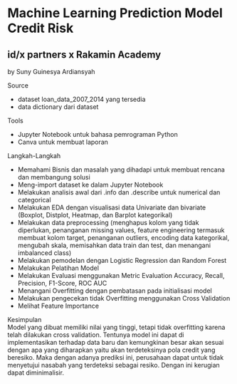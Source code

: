 # Machine Learning Prediction Model Credit Risk  
## id/x partners x Rakamin Academy  
by Suny Guinesya Ardiansyah  

Source  
* dataset loan_data_2007_2014 yang tersedia  
* data dictionary dari dataset

Tools  
* Jupyter Notebook untuk bahasa pemrograman Python
* Canva untuk membuat laporan

Langkah-Langkah  
* Memahami Bisnis dan masalah yang dihadapi untuk membuat rencana dan membangung solusi  
* Meng-import dataset ke dalam Jupyter Notebook  
* Melakukan analisis awal dari .info dan .describe untuk numerical dan categorical
* Melakukan EDA dengan visualisasi data Univariate dan bivariate (Boxplot, Distplot, Heatmap, dan Barplot kategorikal)
* Melakukan data preprocessing (menghapus kolom yang tidak diperlukan, penanganan missing values, feature engineering termasuk membuat kolom target, penanganan outliers, encoding data kategorikal, mengubah skala, memisahkan data train dan test, dan menangani imbalanced class)  
* Melakukan pemodelan dengan Logistic Regression dan Random Forest  
* Melakukan Pelatihan Model  
* Melakukan Evaluasi menggunakan Metric Evaluation Accuracy, Recall, Precision, F1-Score, ROC AUC  
* Menangani Overfitting dengan pembatasan pada initialisasi model  
* Melakukan pengecekan tidak Overfitting menggunakan Cross Validation  
* Melihat Feature Importance

Kesimpulan  
Model yang dibuat memiliki nilai yang tinggi, tetapi tidak overfitting karena telah dilakukan cross validation. Tentunya model ini dapat di implementasikan terhadap data baru dan kemungkinan besar akan sesuai dengan apa yang diharapkan yaitu akan terdeteksinya pola credit yang beresiko. Maka dengan adanya prediksi ini, perusahaan dapat untuk tidak menyetujui nasabah yang terdeteksi sebagai resiko. Dengan ini kerugian dapat diminimalisir.
